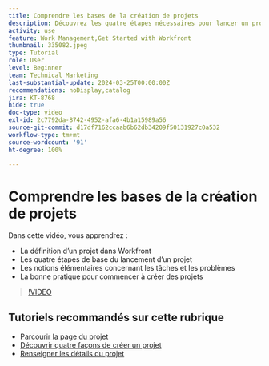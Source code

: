 ```yaml
---
title: Comprendre les bases de la création de projets
description: Découvrez les quatre étapes nécessaires pour lancer un projet, la définition d’un projet et les trois méthodes les plus courantes pour créer un projet.
activity: use
feature: Work Management,Get Started with Workfront
thumbnail: 335082.jpeg
type: Tutorial
role: User
level: Beginner
team: Technical Marketing
last-substantial-update: 2024-03-25T00:00:00Z
recommendations: noDisplay,catalog
jira: KT-8768
hide: true
doc-type: video
exl-id: 2c7792da-8742-4952-afa6-4b1a15989a56
source-git-commit: d17df7162ccaab6b62db34209f50131927c0a532
workflow-type: tm+mt
source-wordcount: '91'
ht-degree: 100%

---
```


# Comprendre les bases de la création de projets

Dans cette vidéo, vous apprendrez :

* La définition d’un projet dans Workfront
* Les quatre étapes de base du lancement d’un projet
* Les notions élémentaires concernant les tâches et les problèmes
* La bonne pratique pour commencer à créer des projets

>[!VIDEO](https://video.tv.adobe.com/v/3435898/?quality=12&learn=on&enablevpops&captions=fre_fr)

## Tutoriels recommandés sur cette rubrique

* [Parcourir la page du projet](/help/manage-work/projects/navigate-the-project-page.md)
* [Découvrir quatre façons de créer un projet](/help/manage-work/projects/understand-other-ways-to-create-projects.md)
* [Renseigner les détails du projet](/help/manage-work/projects/fill-in-the-project-details.md)
